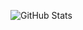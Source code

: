 ![GitHub Stats](https://github-readme-stats-clone-czyq.vercel.app/api?username=Verathagnus&show_icons=true&theme=algolia) 
